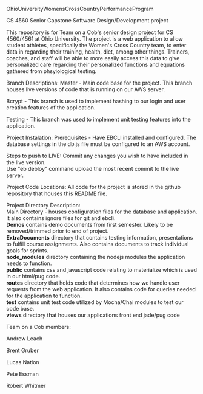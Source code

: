 OhioUniversityWomensCrossCountryPerformanceProgram

CS 4560 Senior Capstone Software Design/Development project

This repository is for Team on a Cob's senior design project for CS 4560/4561 at Ohio University. The project is a web application to allow student athletes, specifically the Women's Cross Country team, to enter data in regarding their training, health, diet, among other things. Trainers, coaches, and staff will be able to more easily access this data to give personalized care regarding their personalized functions and equations gathered from phsyiological testing.

Branch Descriptions:
Master - Main code base for the project.  This branch houses live versions of code that is running on our AWS server.

Bcrypt - This branch is used to implement hashing to our login and user creation features of the application.

Testing - This branch was used to implement unit testing features into the application.

Project Instalation:
Prerequisites - Have EBCLI installed and configured.  The database settings in the db.js file must be configured to an AWS account.

Steps to push to LIVE:
Commit any changes you wish to have included in the live version.  
Use "eb debloy" command upload the most recent commit to the live server.

Project Code Locations:
All code for the project is stored in the github repository that houses this README file.

Project Directory Description:  
Main Directory - houses configuration files for the database and application.  It also contains ignore files for git and ebcli.  
__Demos__ contains demo documents from first semester. Likely to be removed/trimmed prior to end of project.  
__ExtraDocuments__ directory that contains testing information, presentations to fulfill course assignments.  Also contains documents to track individual goals for sprints.  
__node_modules__ directory containing the nodejs modules the application needs to function.  
__public__ contains css and javascript code relating to materialize which is used in our html/pug code.  
__routes__ directory that holds code that determines how we handle user requests from the web application. It also contains code for queries needed for the application to function.  
__test__ contains unit test code utilized by Mocha/Chai modules to test our code base.  
__views__ directory that houses our applications front end jade/pug code   

Team on a Cob members:

Andrew Leach

Brent Gruber

Lucas Nation

Pete Essman

Robert Whitmer
